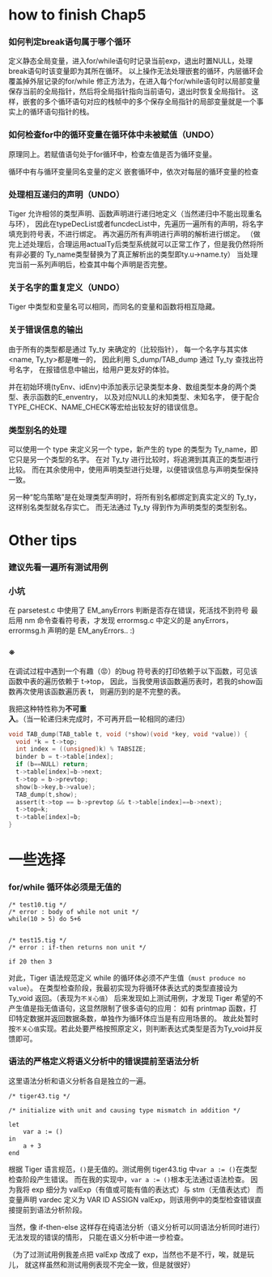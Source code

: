 # how to finish Chap5

### 如何判定break语句属于哪个循环
定义静态全局变量，进入for/while语句时记录当前exp，退出时置NULL，处理break语句时该变量即为其所在循环。
以上操作无法处理嵌套的循环，内层循环会覆盖掉外层记录的for/while
修正方法为，在进入每个for/while语句时以局部变量保存当前的全局指针，然后将全局指针指向当前语句，退出时恢复全局指针。
这样，嵌套的多个循环语句对应的栈帧中的多个保存全局指针的局部变量就是一个事实上的循环语句指针的栈。

### 如何检查for中的循环变量在循环体中未被赋值（UNDO）
原理同上。若赋值语句处于for循环中，检查左值是否为循环变量。

循环中有与循环变量同名变量的定义
嵌套循环中，依次对每层的循环变量的检查

### 处理相互递归的声明（UNDO）
Tiger 允许相邻的类型声明、函数声明进行递归地定义（当然递归中不能出现重名与环），
因此在typeDecList或者funcdecList中，先遍历一遍所有的声明，将名字填充到符号表，不进行绑定。
再次遍历所有声明进行声明的解析进行绑定。
（做完上述处理后，合理运用actualTy后类型系统就可以正常工作了，但是我仍然将所有非必要的
Ty_name类型替换为了真正解析出的类型即ty.u->name.ty）
当处理完当前一系列声明后，检查其中每个声明是否完整。

### 关于名字的重复定义（UNDO）
Tiger 中类型和变量名可以相同，而同名的变量和函数将相互隐藏。

### 关于错误信息的输出
由于所有的类型都是通过 Ty_ty 来确定的（比较指针），
每一个名字与其实体\<name, Ty_ty\>都是唯一的，
因此利用 S_dump/TAB_dump 通过 Ty_ty 查找出符号名字，
在报错信息中输出，给用户更友好的体验。

并在初始环境(tyEnv、idEnv)中添加表示记录类型本身、数组类型本身的两个类型、表示函数的E_enventry，
以及对应NULL的未知类型、未知名字，
便于配合TYPE_CHECK、NAME_CHECK等宏给出较友好的错误信息。

### 类型别名的处理
可以使用一个 type 来定义另一个 type，新产生的 type 的类型为 Ty_name，即它只是另一个类型的名字。
在对 Ty_ty 进行比较时，将追溯到其真正的类型进行比较。
而在其余使用中，使用声明类型进行处理，以便错误信息与声明类型保持一致。

另一种“鸵鸟策略”是在处理类型声明时，将所有别名都绑定到真实定义的 Ty_ty，这样别名类型就名存实亡。
而无法通过 Ty_ty 得到作为声明类型的类型别名。

# Other tips

### 建议先看一遍所有测试用例

### 小坑
在 parsetest.c 中使用了 EM_anyErrors 判断是否存在错误，死活找不到符号
最后用 nm 命令查看符号表，才发现 errormsg.c 中定义的是 anyErrors，errormsg.h 声明的是 EM_anyErrors.. :)


### ※
在调试过程中遇到一个有趣（😡）的bug
符号表的打印依赖于以下函数，可见该函数中表的遍历依赖于 t->top，
因此，当我使用该函数遍历表时，若我的show函数再次使用该函数遍历表 t，
则遍历到的是不完整的表。

我把这种特性称为**不可重入**。（当一轮递归未完成时，不可再开启一轮相同的递归）
```C
void TAB_dump(TAB_table t, void (*show)(void *key, void *value)) {
  void *k = t->top;
  int index = ((unsigned)k) % TABSIZE;
  binder b = t->table[index];
  if (b==NULL) return;
  t->table[index]=b->next;
  t->top = b->prevtop;
  show(b->key,b->value);
  TAB_dump(t,show);
  assert(t->top == b->prevtop && t->table[index]==b->next);
  t->top=k;
  t->table[index]=b;
}
```

# 一些选择

### for/while 循环体必须是无值的
```tiger
/* test10.tig */
/* error : body of while not unit */
while(10 > 5) do 5+6


/* test15.tig */
/* error : if-then returns non unit */

if 20 then 3
```
对此，Tiger 语法规范定义 while 的循环体必须不产生值（`must produce no value`）。
在类型检查阶段，我最初实现为将循环体表达式的类型直接设为 Ty_void 返回。（表现为`不关心值`）
后来发现如上测试用例，才发现 Tiger 希望的不产生值是指无值语句，这显然限制了很多语句的应用：
如有 printmap 函数，打印特定数据并返回数据条数，单独作为循环体应当是有应用场景的。
故此处暂时按`不关心值`实现。若此处要严格按照原定义，则判断表达式类型是否为Ty_void并反馈即可。

### 语法的严格定义将语义分析中的错误提前至语法分析
这里语法分析和语义分析各自是独立的一遍。
```tiger
/* tiger43.tig */

/* initialize with unit and causing type mismatch in addition */

let 
	var a := ()
in
	a + 3
end
```
根据 Tiger 语言规范，`()`是无值的。测试用例 tiger43.tig 中`var a := ()`在类型检查阶段产生错误。
而在我的实现中，`var a := ()`根本无法通过语法检查。
因为我将 exp 细分为 valExp（有值或可能有值的表达式）与 stm（无值表达式）
而变量声明 vardec 定义为 VAR ID ASSIGN valExp，则该用例中的类型检查错误直接提前到语法分析阶段。

当然，像 if-then-else 这样存在纯语法分析（语义分析可以同语法分析同时进行）无法发现的错误的情形，
只能在语义分析中进一步检查。

（为了过测试用例我差点把 valExp 改成了 exp，当然也不是不行，唉，就是玩儿，
就这样虽然和测试用例表现不完全一致，但是就很好）
